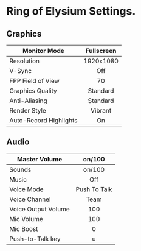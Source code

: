 # Ring of Elysium Settings.
## Graphics

| Monitor Mode           | Fullscreen |
|------------------------|:----------:|
| Resolution             |  1920x1080 |
| V-Sync                 |     Off    |
| FPP Field of View      |     70     |
| Graphics Quality       | Standard   |
| Anti-Aliasing          | Standard   |
| Render Style           | Vibrant    |
| Auto-Record Highlights | On         |

## Audio

| Master Volume       |    on/100    |
|---------------------|:------------:|
| Sounds              |    on/100    |
| Music               |      Off     |
| Voice Mode          | Push To Talk |
| Voice Channel       | Team         |
| Voice Output Volume | 100          |
| Mic Volume          | 100          |
| Mic Boost           | 0            |
| Push-to-Talk key    | u            |
